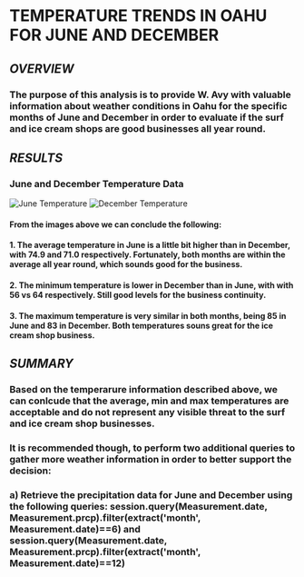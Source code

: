 # **TEMPERATURE TRENDS IN OAHU FOR JUNE AND DECEMBER**

## ***OVERVIEW***

### The purpose of this analysis is to provide W. Avy with valuable information about weather conditions in Oahu for the specific months of June and December in order to evaluate if the surf and ice cream shops are good businesses all year round.

## ***RESULTS***

### **June and December Temperature Data**
![June Temperature](Rosources/June_Temps.png)
![December Temperature](Rosources/December_Temps.png)

#### From the images above we can conclude the following:
#### 1. The average temperature in June is a little bit higher than in December, with 74.9 and 71.0 respectively. Fortunately, both months are within the average all year round, which sounds good for the business.
#### 2. The minimum temperature is lower in December than in June, with with 56 vs 64 respectively. Still good levels for the business continuity.
#### 3. The maximum temperature is very similar in both months, being 85 in June and 83 in December. Both temperatures souns great for the ice cream shop business.

## ***SUMMARY***

### Based on the temperarure information described above, we can conlcude that the average, min and max temperatures are acceptable and do not represent any visible threat to the surf and ice cream shop businesses.

### It is recommended though, to perform two additional queries to gather more weather information in order to better support the decision:
### a) Retrieve the precipitation data for June and December using the following queries: session.query(Measurement.date, Measurement.prcp).filter(extract('month', Measurement.date)==6) and session.query(Measurement.date, Measurement.prcp).filter(extract('month', Measurement.date)==12)
